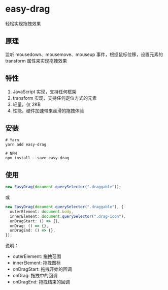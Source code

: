 # easy-drag

轻松实现拖拽效果

## 原理

监听 mousedown、mousemove、mouseup 事件，根据鼠标位移，设置元素的 transform 属性来实现拖拽效果

## 特性

1. JavaScript 实现，支持任何框架
2. transform 实现，支持任何定位方式的元素
3. 轻量，仅 2KB
4. 性能，硬件加速带来丝滑的拖拽体验

## 安装

```
# Yarn
yarn add easy-drag

# NPM
npm install --save easy-drag

```

## 使用

```ts
new EasyDrag(document.querySelector(".draggable"));
```

或

```ts
new EasyDrag(document.querySelector(".draggable"), {
  outerElement: document.body,
  innerElement: document.querySelector(".drag-icon"),
  onDragStart: () => {},
  onDrag: () => {},
  onDragEnd: () => {},
});
```

说明：

- outerElement: 拖拽范围
- innerElement: 拖拽图标
- onDragStart: 拖拽开始的回调
- onDrag: 拖拽中的回调
- onDragEnd: 拖拽结束的回调
